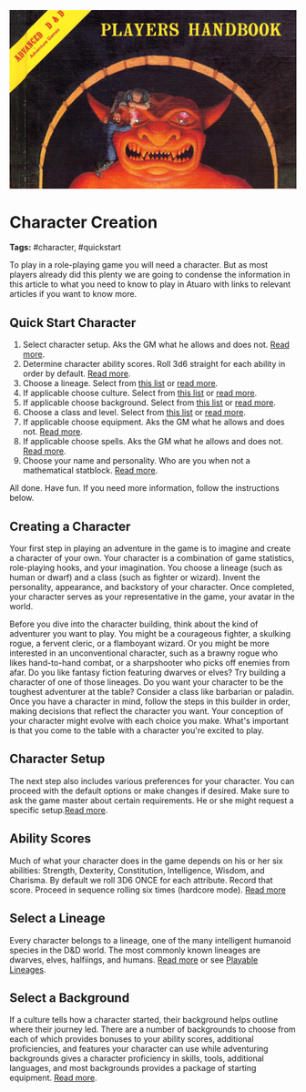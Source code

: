 ![header](./assets/images/heading.jpg)

# Character Creation

**Tags:**  #character, #quickstart

To play in a role-playing game you will need a character. But as most players already did this plenty we are going to condense the information in this article to what you need to know to play in Atuaro with links to relevant articles if you want to know more.

## Quick Start Character
1. Select character setup. Aks the GM what he allows and does not. [Read more](21_character_setup.md).
1. Determine character ability scores. Roll 3d6 straight for each ability in order by default. [Read more](21_character_abilities.md).
1. Choose a lineage. Select from [this list](tables/player_lineages.md) or [read more](21_character_abilities.md).
1. If applicable choose culture. Select from [this list](tables/player_cultures.md) or [read more](22_character_lineage.md).
1. If applicable choose background. Select from [this list](tables/player_backgrounds.md) or [read more](24_character_background.md).
1. Choose a class and level. Select from [this list](tables/player_classes.md) or [read more](z25_character_class.md).
1. If applicable choose equipment. Aks the GM what he allows and does not. [Read more](z26_character_equipment.md).
1. If applicable choose spells.  Aks the GM what he allows and does not. [Read more](z27_character_magic.md).
1. Choose your name and personality. Who are you when not a mathematical statblock. [Read more](z28_character_extra.md).

All done. Have fun. If you need more information, follow the instructions below.

## Creating a Character
Your first step in playing an adventure in the game is to imagine and create a character of your own. Your character is a combination of game statistics, role-playing hooks, and your imagination. You choose a lineage (such as human or dwarf) and a class (such as fighter or wizard). Invent the personality, appearance, and backstory of your character. Once completed, your character serves as your representative in the game, your avatar in the world.

Before you dive into the character building, think about the kind of adventurer you want to play. You might be a courageous fighter, a skulking rogue, a fervent cleric, or a flamboyant wizard. Or you might be more interested in an unconventional character, such as a brawny rogue who likes hand-to-hand combat, or a sharpshooter who picks off enemies from afar. Do you like fantasy fiction featuring dwarves or elves? Try building a character of one of those lineages. Do you want your character to be the toughest adventurer at the table? Consider a class like barbarian or paladin. Once you have a character in mind, follow the steps in this builder in order, making decisions that reflect the character you want. Your conception of your character might evolve with each choice you make. What's important is that you come to the table with a character you're excited to play.

## Character Setup
The next step also includes various preferences for your character. You can proceed with the default options or make changes if desired. Make sure to ask the game master about certain requirements. He or she might request a specific setup.[Read more](21_character_setup.md).

## Ability Scores
Much of what your character does in the game depends on his or her six abilities: Strength, Dexterity, Constitution, Intelligence, Wisdom, and Charisma. By default we roll 3D6 ONCE for each attribute. Record that score. Proceed in sequence rolling six times (hardcore mode). [Read more](21_character_abilities.md)

## Select a Lineage
Every character belongs to a lineage, one of the many intelligent humanoid species in the D&D world. The most commonly known lineages are dwarves, elves, halfiings, and humans. [Read more](22_character_lineage.md) or see [Playable Lineages](tables/player_lineages.md).

## Select a Background
If a culture tells how a character started, their background helps outline where their journey led. There are a number of backgrounds to choose from each of which provides bonuses to your ability scores, additional proficiencies, and features your character can use while adventuring backgrounds gives a character proficiency in skills, tools, additional languages, and most backgrounds provides a package of starting equipment. [Read more](24_character_background.md).
